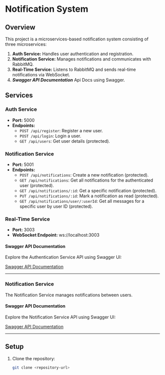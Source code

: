 # Notification System

## Overview

This project is a microservices-based notification system consisting of three microservices:

1. **Auth Service:** Handles user authentication and registration.
2. **Notification Service:** Manages notifications and communicates with RabbitMQ.
3. **Real-Time Service:** Listens to RabbitMQ and sends real-time notifications via WebSocket.
4. ***Swagger API Documentation*** Api Docs using Swagger.

## Services

### Auth Service

- **Port:** 5000
- **Endpoints:**
  - `POST /api/register`: Register a new user.
  - `POST /api/login`: Login a user.
  - `GET /api/users`: Get user details (protected).

### Notification Service

- **Port:** 5001
- **Endpoints:**
  - `POST /api/notifications`: Create a new notification (protected).
  - `GET /api/notifications`: Get all notifications for the authenticated user (protected).
  - `GET /api/notifications/:id`: Get a specific notification (protected).
  - `PUT /api/notifications/:id`: Mark a notification as read (protected).
  - `GET /api/notifications/user/:userId`: Get all messages for a specific user by user ID (protected).

### Real-Time Service

- **Port:** 3003
- **WebSocket Endpoint:** ws://localhost:3003

#### Swagger API Documentation

Explore the Authentication Service API using Swagger UI:

[Swagger API Documentation](http://localhost:5000/api-docs)

---

### Notification Service

The Notification Service manages notifications between users.

#### Swagger API Documentation

Explore the Notification Service API using Swagger UI:

[Swagger API Documentation](http://localhost:5001/api-docs)

---

## Setup

1. Clone the repository:

   ```sh
   git clone <repository-url>
